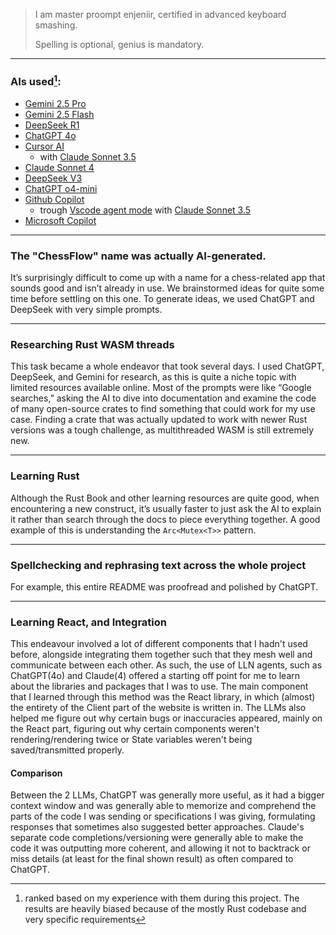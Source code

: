 
> I am master proompt enjeniir, certified in advanced keyboard smashing.
>
> Spelling is optional, genius is mandatory.

---

### AIs used[^ranking]:
[^ranking]: ranked based on my experience with them during this project. The results are heavily biased because of the mostly Rust codebase and very specific requirements

* [Gemini 2.5 Pro](https://gemini.google.com)
* [Gemini 2.5 Flash](https://gemini.google.com)
* [DeepSeek R1](https://chat.deepseek.com)
* [ChatGPT 4o](https://chatgpt.com)
* [Cursor AI](https://www.cursor.com)
    * with [Claude Sonnet 3.5](https://claude.ai)
* [Claude Sonnet 4](https://claude.ai/new)
* [DeepSeek V3](https://chat.deepseek.com)
* [ChatGPT o4-mini](https://chatgpt.com)
* [Github Copilot](https://github.com/features/copilot)
    * trough [Vscode agent mode](https://code.visualstudio.com) with [Claude Sonnet 3.5](https://claude.ai)
* [Microsoft Copilot](https://copilot.microsoft.com)

---

### The "ChessFlow" name was actually AI-generated.

It’s surprisingly difficult to come up with a name for a chess-related app that sounds good and isn’t already in use. We brainstormed ideas for quite some time before settling on this one. To generate ideas, we used ChatGPT and DeepSeek with very simple prompts.

---

### Researching Rust WASM threads

This task became a whole endeavor that took several days. I used ChatGPT, DeepSeek, and Gemini for research, as this is quite a niche topic with limited resources available online. Most of the prompts were like “Google searches,” asking the AI to dive into documentation and examine the code of many open-source crates to find something that could work for my use case. Finding a crate that was actually updated to work with newer Rust versions was a tough challenge, as multithreaded WASM is still extremely new.

---

### Learning Rust

Although the Rust Book and other learning resources are quite good, when encountering a new construct, it’s usually faster to just ask the AI to explain it rather than search through the docs to piece everything together. A good example of this is understanding the `Arc<Mutex<T>>` pattern.


---

### Spellchecking and rephrasing text across the whole project

For example, this entire README was proofread and polished by ChatGPT.

---

### Learning React, and Integration

This endeavour involved a lot of different components that I hadn't used before, alongside integrating them together such that they mesh well and communicate between each other. As such, the use of LLN agents, such as ChatGPT(4o) and Claude(4) offered a starting off point for me to learn about the libraries and packages that I was to use. The main component that I learned through this method was the React library, in which (almost) the entirety of the Client part of the website is written in. The LLMs also helped me figure out why certain bugs or inaccuracies appeared, mainly on the React part, figuring out why certain components weren't rendering/rendering twice or State variables weren't being saved/transmitted properly.
#### Comparison
Between the 2 LLMs, ChatGPT was generally more useful, as it had a bigger context window and was generally able to memorize and comprehend the parts of the code I was sending or specifications I was giving, formulating responses that sometimes also suggested better approaches. Claude's separate code completions/versioning were generally able to make the code it was outputting more coherent, and allowing it not to backtrack or miss details (at least for the final shown result) as often compared to ChatGPT.